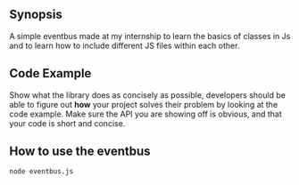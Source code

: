 ## Synopsis

A simple eventbus made at my internship to learn the basics of classes in Js and to learn how to include different JS files within each other.

## Code Example

Show what the library does as concisely as possible, developers should be able to figure out **how** your project solves their problem by looking at the code example. Make sure the API you are showing off is obvious, and that your code is short and concise.

## How to use the eventbus 
```
node eventbus.js
```
